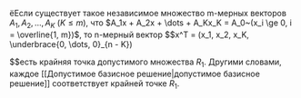 ёЕсли существует такое независимое множество m-мерных векторов $A_1, A_2, \dots , A_K~(K \le m)$, что $A_1x + A_2x + \dots + A_Kx_K = A_0~(x_i \ge 0, i = \overline{1, m})$, то n-мерный вектор $$x^T 
= (x_1, x_2, x_K, \underbrace{0, \dots, 0}_{n - K})

$$есть крайняя точка допустимого множества $R_1$. 
Другими словами, каждое [[Допустимое базисное решение|допустимое базисное решение]] соответствует крайней точке $R_1$.